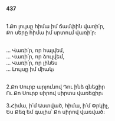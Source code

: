 **437**

\
1.Քո լույսը հիմա իմ ճամփին վառի՛ր,\
Քո սերը հիմա իմ սրտում վառի՛ր։

\
 ... Վառի՛ր, որ հալվեմ,\
 ... Վառի՛ր, որ ձուլվեմ,\
 ... Վառի՛ր, որ լինես\
 ... Լույսը իմ միակ։

\
2.Քո Սուրբ արյունով Դու ինձ գնեցիր\
Ու Քո Սուրբ սիրով սիրտս վառեցիր։\
\
3.Հիմա, ի՛մ Աստված, հիմա, ի՛մ Փրկիչ,\
Ես Քեզ եմ գալիս՝ Քո սիրով վառված։
